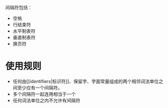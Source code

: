 间隔符包括：
- 空格
- 行结束符
- 水平制表符
- 垂直制表符
- 换页符

# 使用规则
- 任何由[[identifiers|标识符]]、保留字、字面常量组成的两个相邻词法单位之间至少应有一个间隔符。
- 多个间隔符一起连用相当于一个
- 任何词法单位之内不允许有间隔符
